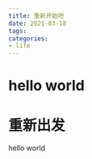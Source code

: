```yaml
---
title: 重新开始吧
date: 2021-03-18 
tags: 
categories: 
- life
---
```


# hello world

# 重新出发
hello world

